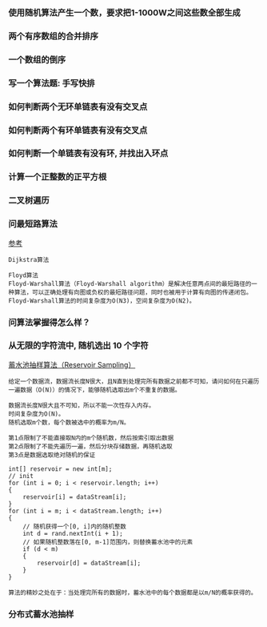 
### 使用随机算法产生一个数，要求把1-1000W之间这些数全部生成

### 两个有序数组的合并排序

### 一个数组的倒序

### 写一个算法题: 手写快排

### 如何判断两个无环单链表有没有交叉点

### 如何判断两个有环单链表有没有交叉点

### 如何判断一个单链表有没有环, 并找出入环点

### 计算一个正整数的正平方根

### 二叉树遍历

### 问最短路算法

   [参考](https://www.cnblogs.com/biyeymyhjob/archive/2012/07/31/2615833.html)

    Dijkstra算法

    Floyd算法
    Floyd-Warshall算法（Floyd-Warshall algorithm）是解决任意两点间的最短路径的一种算法，可以正确处理有向图或负权的最短路径问题，同时也被用于计算有向图的传递闭包。Floyd-Warshall算法的时间复杂度为O(N3)，空间复杂度为O(N2)。

### 问算法掌握得怎么样？

### 从无限的字符流中, 随机选出 10 个字符

   [蓄水池抽样算法（Reservoir Sampling）](https://www.jianshu.com/p/7a9ea6ece2af)

    给定一个数据流，数据流长度N很大，且N直到处理完所有数据之前都不可知，请问如何在只遍历一遍数据（O(N)）的情况下，能够随机选取出m个不重复的数据。

    数据流长度N很大且不可知，所以不能一次性存入内存。
    时间复杂度为O(N)。
    随机选取m个数，每个数被选中的概率为m/N。

    第1点限制了不能直接取N内的m个随机数，然后按索引取出数据
    第2点限制了不能先遍历一遍，然后分块存储数据，再随机选取
    第3点是数据选取绝对随机的保证

    int[] reservoir = new int[m];
    // init
    for (int i = 0; i < reservoir.length; i++)
    {
        reservoir[i] = dataStream[i];
    }
    for (int i = m; i < dataStream.length; i++)
    {
        // 随机获得一个[0, i]内的随机整数
        int d = rand.nextInt(i + 1);
        // 如果随机整数落在[0, m-1]范围内，则替换蓄水池中的元素
        if (d < m)
        {
            reservoir[d] = dataStream[i];
        }
    }

    算法的精妙之处在于：当处理完所有的数据时，蓄水池中的每个数据都是以m/N的概率获得的。

### 分布式蓄水池抽样



